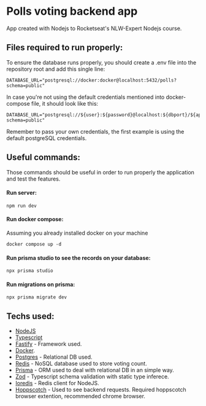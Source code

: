 # Polls voting backend app
App created with Nodejs to Rocketseat's NLW-Expert Nodejs course.

## Files required to run properly:
To ensure the database runs properly, you should create a .env file into the repository root and add this single line:
```
DATABASE_URL="postgresql://docker:docker@localhost:5432/polls?schema=public"
```
In case you're not using the default credentials mentioned into docker-compose file, it should look like this:
```
DATABASE_URL="postgresql://${user}:${password}@localhost:${dbport}/${applicationName}?schema=public"
```
Remember to pass your own credentials, the first example is using the default postgreSQL credentials.

## Useful commands:
Those commands should be useful in order to run properly the application and test the features.

#### Run server:
```
npm run dev
```

#### Run docker compose:
Assuming you already installed docker on your machine
```
docker compose up -d
```

#### Run prisma studio to see the records on your database:
```
npx prisma studio
```

#### Run migrations on prisma:
```
npx prisma migrate dev
```
## Techs used:
 - [NodeJS](https://nodejs.org/en)
 - [Typescript](https://www.typescriptlang.org)
 - [Fastify](https://fastify.dev) - Framework used.
 - [Docker](https://www.docker.com).
 - [Postgres](https://www.postgresql.org) - Relational DB used.
 - [Redis](https://redis.io) - NoSQL database used to store voting count.
 - [Prisma](https://www.prisma.io) - ORM used to deal with relational DB in an simple way.
 - [Zod](https://zod.dev) - Typescript schema validation with static type inferece.
 - [Ioredis](https://github.com/redis/ioredis) - Redis client for NodeJS.
 - [Hoppscotch](https://hoppscotch.io/) - Used to see backend requests. Required hoppscotch browser extention, recommended chrome browser.
